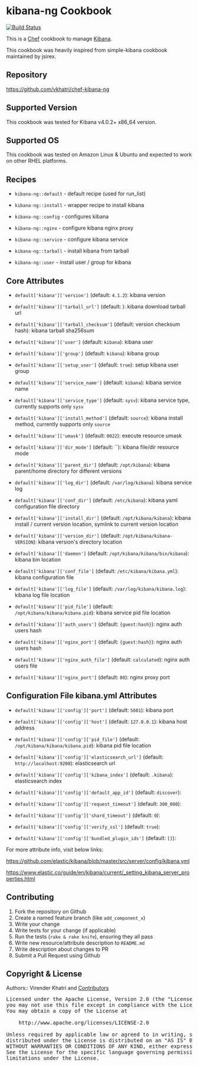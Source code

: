 kibana-ng Cookbook
================

[![Build Status](https://travis-ci.org/vkhatri/chef-kibana-ng.svg?branch=master)](https://travis-ci.org/vkhatri/chef-kibana-ng)

This is a [Chef] cookbook to manage [Kibana].

This cookbook was heavily inspired from simple-kibana cookbook maintained by jsirex.


## Repository

https://github.com/vkhatri/chef-kibana-ng


## Supported Version

This cookbook was tested for Kibana v4.0.2+ x86_64 version.


## Supported OS

This cookbook was tested on Amazon Linux & Ubuntu and expected to work on other RHEL platforms.


## Recipes

- `kibana-ng::default` - default recipe (used for run_list)

- `kibana-ng::install` - wrapper recipe to install kibana

- `kibana-ng::config` - configures kibana

- `kibana-ng::nginx` - configure kibana nginx proxy

- `kibana-ng::service` - configure kibana service

- `kibana-ng::tarball` - install kibana from tarball

- `kibana-ng::user` - install user / group for kibana


## Core Attributes


* `default['kibana']['version']` (default: `4.1.2`): kibana version

* `default['kibana']['tarball_url']` (default: ): kibana download tarball url

* `default['kibana']['tarball_checksum']` (default: version checksum hash): kibana tarball sha256sum

* `default['kibana']['user']` (default: `kibana`): kibana user

* `default['kibana']['group']` (default: `kibana`): kibana group

* `default['kibana']['setup_user']` (default: `true`): setup kibana user group

* `default['kibana']['service_name']` (default: `kibana`): kibana service name

* `default['kibana']['service_type']` (default: `sysv`): kibana service type, currently supports only `sysv`

* `default['kibana']['install_method']` (default: `source`): kibana install method, currently supports only `source`

* `default['kibana']['umask']` (default: `0022`): execute resource umask

* `default['kibana']['dir_mode']` (default: ``): kibana file/dir resource mode

* `default['kibana']['parent_dir']` (default: `/opt/kibana`): kibana parent/home directory for different versions

* `default['kibana']['log_dir']` (default: `/var/log/kibana`): kibana service log

* `default['kibana']['conf_dir']` (default: `/etc/kibana`): kibana yaml configuration file directory

* `default['kibana']['install_dir']` (default: `/opt/kibana/kibana`): kibana install / current version location, symlink to current version location

* `default['kibana']['version_dir']` (default: `/opt/kibana/kibana-VERSION`): kibana version's directory location

* `default['kibana']['daemon']` (default: `/opt/kibana/kibana/bin/kibana`): kibana bin location

* `default['kibana']['conf_file']` (default: `/etc/kibana/kibana.yml`): kibana configuration file

* `default['kibana']['log_file']` (default: `/var/log/kibana/kibana.log`): kibana log file location

* `default['kibana']['pid_file']` (default: `/opt/kibana/kibana/kibana.pid`): kibana service pid file location

* `default['kibana']['auth_users']` (default: `{guest:hash}`): nginx auth users hash

* `default['kibana']['nginx_port']` (default: `{guest:hash}`): nginx auth users hash

* `default['kibana']['nginx_auth_file']` (default: `calculated`): nginx auth users file

* `default['kibana']['nginx_port']` (default: `80`): nginx proxy port


## Configuration File kibana.yml Attributes

* `default['kibana']['config']['port']` (default: `5601`): kibana port

* `default['kibana']['config']['host']` (default: `127.0.0.1`): kibana host address

* `default['kibana']['config']['pid_file']` (default: `/opt/kibana/kibana/kibana.pid`): kibana pid file location

* `default['kibana']['config']['elasticsearch_url']` (default: `http://localhost:9200`): elasticsearch url

* `default['kibana']['config']['kibana_index']` (default: `.kibana`): elasticsearch index

* `default['kibana']['config']['default_app_id']` (default: `discover`):

* `default['kibana']['config']['request_timeout']` (default: `300_000`):

* `default['kibana']['config']['shard_timeout']` (default: `0`):

* `default['kibana']['config']['verify_ssl']` (default: `true`):

* `default['kibana']['config']['bundled_plugin_ids']` (default: `[]`):

For more attribute info, visit below links:

https://github.com/elastic/kibana/blob/master/src/server/config/kibana.yml

https://www.elastic.co/guide/en/kibana/current/_setting_kibana_server_properties.html


## Contributing

1. Fork the repository on Github
2. Create a named feature branch (like `add_component_x`)
3. Write your change
4. Write tests for your change (if applicable)
5. Run the tests (`rake & rake knife`), ensuring they all pass
6. Write new resource/attribute description to `README.md`
7. Write description about changes to PR
8. Submit a Pull Request using Github


## Copyright & License

Authors:: Virender Khatri and [Contributors]

<pre>
Licensed under the Apache License, Version 2.0 (the "License");
you may not use this file except in compliance with the License.
You may obtain a copy of the License at

    http://www.apache.org/licenses/LICENSE-2.0

Unless required by applicable law or agreed to in writing, software
distributed under the License is distributed on an "AS IS" BASIS,
WITHOUT WARRANTIES OR CONDITIONS OF ANY KIND, either express or implied.
See the License for the specific language governing permissions and
limitations under the License.
</pre>


[Chef]: https://www.chef.io/
[Kibana]: https://github.com/elastic/kibana/
[Contributors]: https://github.com/vkhatri/chef-kibana-ng/graphs/contributors

